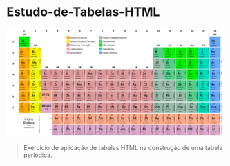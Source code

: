 # Estudo-de-Tabelas-HTML

![ProjectScreenshot](https://raw.githubusercontent.com/Haple/Estudo-de-Tabelas-HTML/master/Screenshot.PNG)

> Exercício de aplicação de tabelas HTML na construção de uma tabela periódica.
